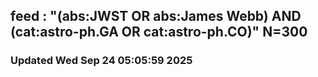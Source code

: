 ## feed : "(abs:JWST OR abs:James Webb) AND (cat:astro-ph.GA OR cat:astro-ph.CO)" N=300
### Updated Wed Sep 24 05:05:59 2025

